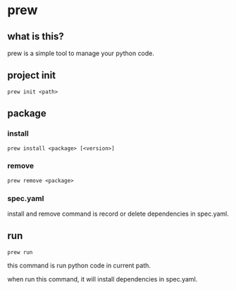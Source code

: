 # prew

## what is this?

prew is a simple tool to manage your python code.

## project init

`prew init <path>`

## package

### install

`prew install <package> [<version>]`

### remove

`prew remove <package>`

### spec.yaml

install and remove command is record or delete dependencies in spec.yaml.

## run

`prew run`

this command is run python code in current path.  

when run this command, it will install dependencies in spec.yaml.